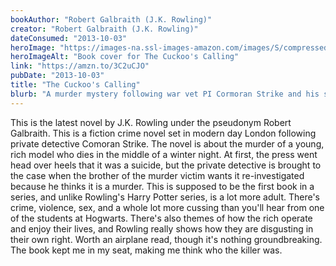 ```yaml
---
bookAuthor: "Robert Galbraith (J.K. Rowling)"
creator: "Robert Galbraith (J.K. Rowling)"
dateConsumed: "2013-10-03"
heroImage: "https://images-na.ssl-images-amazon.com/images/S/compressed.photo.goodreads.com/books/1540217136i/16160797.jpg"
heroImageAlt: "Book cover for The Cuckoo's Calling"
link: "https://amzn.to/3C2uCJO"
pubDate: "2013-10-03"
title: "The Cuckoo's Calling"
blurb: "A murder mystery following war vet PI Cormoran Strike and his secretary as they investigate the death of a young model named Lula Landry."
---
```


This is the latest novel by J.K. Rowling under the pseudonym Robert Galbraith. This is a fiction crime novel set in modern day London following private detective Comoran Strike. The novel is about the murder of a young, rich model who dies in the middle of a winter night. At first, the press went head over heels that it was a suicide, but the private detective is brought to the case when the brother of the murder victim wants it re-investigated because he thinks it is a murder. This is supposed to be the first book in a series, and unlike Rowling's Harry Potter series, is a lot more adult. There's crime, violence, sex, and a whole lot more cussing than you'll hear from one of the students at Hogwarts. There's also themes of how the rich operate and enjoy their lives, and Rowling really shows how they are disgusting in their own right. Worth an airplane read, though it's nothing groundbreaking. The book kept me in my seat, making me think who the killer was.
